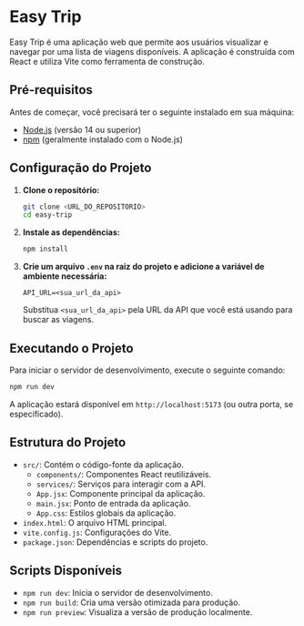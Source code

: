 # Easy Trip

Easy Trip é uma aplicação web que permite aos usuários visualizar e navegar por uma lista de viagens disponíveis. A aplicação é construída com React e utiliza Vite como ferramenta de construção.

## Pré-requisitos

Antes de começar, você precisará ter o seguinte instalado em sua máquina:

- [Node.js](https://nodejs.org/) (versão 14 ou superior)
- [npm](https://www.npmjs.com/) (geralmente instalado com o Node.js)

## Configuração do Projeto

1. **Clone o repositório:**

   ```bash
   git clone <URL_DO_REPOSITORIO>
   cd easy-trip
   ```

2. **Instale as dependências:**

   ```bash
   npm install
   ```

3. **Crie um arquivo `.env` na raiz do projeto e adicione a variável de ambiente necessária:**

   ```plaintext
   API_URL=<sua_url_da_api>
   ```

   Substitua `<sua_url_da_api>` pela URL da API que você está usando para buscar as viagens.

## Executando o Projeto

Para iniciar o servidor de desenvolvimento, execute o seguinte comando:

```bash
npm run dev
```

A aplicação estará disponível em `http://localhost:5173` (ou outra porta, se especificado).

## Estrutura do Projeto

- `src/`: Contém o código-fonte da aplicação.
  - `components/`: Componentes React reutilizáveis.
  - `services/`: Serviços para interagir com a API.
  - `App.jsx`: Componente principal da aplicação.
  - `main.jsx`: Ponto de entrada da aplicação.
  - `App.css`: Estilos globais da aplicação.
- `index.html`: O arquivo HTML principal.
- `vite.config.js`: Configurações do Vite.
- `package.json`: Dependências e scripts do projeto.

## Scripts Disponíveis

- `npm run dev`: Inicia o servidor de desenvolvimento.
- `npm run build`: Cria uma versão otimizada para produção.
- `npm run preview`: Visualiza a versão de produção localmente.


